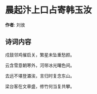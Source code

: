 # 晨起汴上口占寄韩玉汝

**作者**: 刘攽

## 诗词内容

戍鼓邻鸡催启关，繁星未坠重愁颜。

云含雪意朝寒外，河带冰光曙色间。

去远不堪登灞涘，言归时复念东山。

梁台客在文章盛，修竹何当复共攀。

